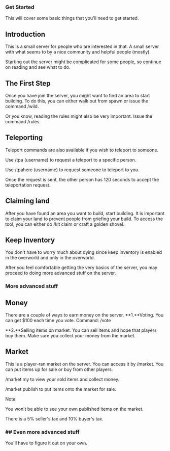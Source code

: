 ### Get Started

This will cover some basic things that you'll need to get started.

## Introduction

This is a small server for people who are interested in that. A small server with what seems to by a nice community and helpful people (mostly).

Starting out the server might be complicated for some people, so continue on reading and see what to do.


## The First Step

Once you have join the server, you might want to find an area to start building. To do this, you can either walk out from spawn or issue the command /wild.

Or you know, reading the rules might also be very important. Issue the command /rules.


## Teleporting

Teleport commands are also available if you wish to teleport to someone.

Use /tpa (username) to request a teleport to a specific person.

Use /tpahere (username) to request someone to teleport to you.

Once the request is sent, the other person has 120 seconds to accept the teleportation request.


## Claiming land

After you have found an area you want to build, start building. It is important to claim your land to prevent people from griefing your build. To access the tool, you can either do /kit claim or craft a golden shovel.


## Keep Inventory

You don't have to worry much about dying since keep inventory is enabled in the overworld and only in the overworld.



After you feel comfortable getting the very basics of the server, you may proceed to doing more advanced stuff on the server.



### More advanced stuff


## Money

There are a couple of ways to earn money on the server.
**1.**Voting. You can get $100 each time you vote. Command: /vote

**2.**Selling items on market. You can sell items and hope that players buy them. Make sure you collect your money from the market.


## Market

This is a player-ran market on the server. You can access it by /market. You can put items up for sale or buy from other players.

/market my to view your sold items and collect money.

/market publish to put items onto the market for sale.

Note:

You won't be able to see your own published items on the market.

There is a 5% seller's tax and 10% buyer's tax.



### ## Even more advanced stuff


You'll have to figure it out on your own.



